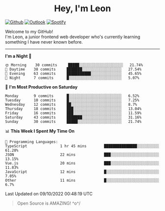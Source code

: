 <h1 align="center">Hey, I'm Leon</h1>

[![Github](https://img.shields.io/badge/-Github-000?style=flat&logo=Github&logoColor=white)](https://github.com/ooohmydawn)
[![Outlook](https://img.shields.io/badge/-Outlook-0078D4?style=flat&logo=Microsoft-Outlook&logoColor=white)](mailto:ooohmydawn@hotmail.com)
[![Spotify](https://img.shields.io/badge/-Spotify-1DB954?style=flat&logo=Spotify&logoColor=white)](https://open.spotify.com/user/tkf5c7q582tnbk7v0t9d3fsqq)
&nbsp;

Welcome to my GitHub! <br/>
I'm Leon, a junior frontend web developer who's currently learning something I have never known before.

***

<!--START_SECTION:waka-->
**I'm a Night 🦉** 

```text
🌞 Morning    30 commits     █████░░░░░░░░░░░░░░░░░░░░   21.74% 
🌆 Daytime    38 commits     ███████░░░░░░░░░░░░░░░░░░   27.54% 
🌃 Evening    63 commits     ███████████░░░░░░░░░░░░░░   45.65% 
🌙 Night      7 commits      █░░░░░░░░░░░░░░░░░░░░░░░░   5.07%

```
📅 **I'm Most Productive on Saturday** 

```text
Monday       9 commits      █░░░░░░░░░░░░░░░░░░░░░░░░   6.52% 
Tuesday      10 commits     █░░░░░░░░░░░░░░░░░░░░░░░░   7.25% 
Wednesday    12 commits     ██░░░░░░░░░░░░░░░░░░░░░░░   8.7% 
Thursday     18 commits     ███░░░░░░░░░░░░░░░░░░░░░░   13.04% 
Friday       16 commits     ███░░░░░░░░░░░░░░░░░░░░░░   11.59% 
Saturday     43 commits     ███████░░░░░░░░░░░░░░░░░░   31.16% 
Sunday       30 commits     █████░░░░░░░░░░░░░░░░░░░░   21.74%

```


📊 **This Week I Spent My Time On** 

```text
💬 Programming Languages: 
TypeScript               1 hr 45 mins        ███████████████░░░░░░░░░░   61.28% 
JSON                     22 mins             ███░░░░░░░░░░░░░░░░░░░░░░   13.15% 
Vue.js                   20 mins             ███░░░░░░░░░░░░░░░░░░░░░░   11.83% 
JavaScript               12 mins             █░░░░░░░░░░░░░░░░░░░░░░░░   7.05% 
Other                    11 mins             █░░░░░░░░░░░░░░░░░░░░░░░░   6.7%

```


 Last Updated on 09/10/2022 00:48:19 UTC
<!--END_SECTION:waka-->


> Open Source is AMAZING! \^o^/
